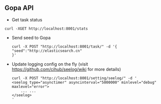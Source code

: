 
## Gopa API


* Get task status

```
curl -XGET http://localhost:8001/stats
```

* Send seed to Gopa

    ```
    curl -X POST "http://localhost:8001/task/" -d '{
    "seed":"http://elasticsearch.cn"
    }' 
    ```
    
* Update logging config on the fly (visit https://github.com/cihub/seelog/wiki for more details)
    ```
    curl -X POST "http://localhost:8001/setting/seelog/" -d '
    <seelog type="asynctimer" asyncinterval="5000000" minlevel="debug" maxlevel="error">
        ... ...
    </seelog>
    ' 
    ```
